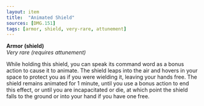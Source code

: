 ```yaml
---
layout: item
title:  "Animated Shield"
sources: [DMG.151]
tags: [armor, shield, very-rare, attunement]
---
```


**Armor (shield)**  
*Very rare (requires attunement)*

While holding this shield, you can speak its command word as a bonus action to cause it to animate. The shield leaps into the air and hovers in your space to protect you as if you were wielding it, leaving your hands free. The shield remains animated for 1 minute, until you use a bonus action to end this effect, or until you are incapacitated or die, at which point the shield falls to the ground or into your hand if you have one free.